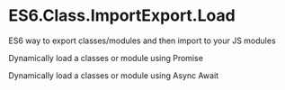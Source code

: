 # ES6.Class.ImportExport.Load
ES6 way to export classes/modules and then import to your JS modules

Dynamically load a classes or module using Promise 

Dynamically load a classes or module using Async Await
